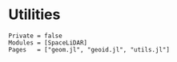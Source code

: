 # Utilities

```@autodocs
Private = false
Modules = [SpaceLiDAR]
Pages   = ["geom.jl", "geoid.jl", "utils.jl"]
```
